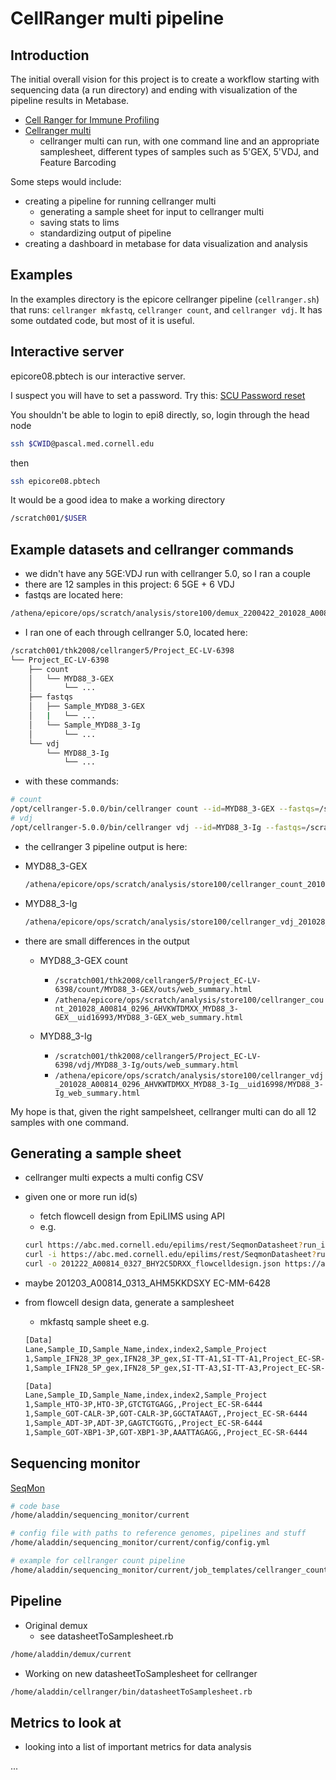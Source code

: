# CellRanger multi pipeline

## Introduction

The initial overall vision for this project is to create a workflow starting with sequencing data (a run directory)
and ending with visualization of the pipeline results in Metabase.

- [Cell Ranger for Immune Profiling](https://support.10xgenomics.com/single-cell-vdj/software/pipelines/latest/what-is-cell-ranger)
- [Cellranger multi](https://support.10xgenomics.com/single-cell-vdj/software/pipelines/latest/using/multi)
  - cellranger multi can run, with one command line and an appropriate samplesheet, different types of samples such as 5'GEX, 5'VDJ, and Feature Barcoding

Some steps would include:

- creating a pipeline for running cellranger multi
  - generating a sample sheet for input to cellranger multi
  - saving stats to lims
  - standardizing output of pipeline
- creating a dashboard in metabase for data visualization and analysis

## Examples

In the examples directory is the epicore cellranger pipeline (`cellranger.sh`) that runs:  `cellranger mkfastq`, `cellranger count`, and `cellranger vdj`. It has some outdated code, but most of it is useful.

## Interactive server

epicore08.pbtech is our interactive server.

I suspect you will have to set a password. Try this:  [SCU Password reset](https://scu.med.cornell.edu/sspr)

You shouldn't be able to login to epi8 directly, so, login through the head node

```bash
ssh $CWID@pascal.med.cornell.edu
```

then

```bash
ssh epicore08.pbtech
```

It would be a good idea to make a working directory

```bash
/scratch001/$USER
```

## Example datasets and cellranger commands

- we didn't have any 5GE:VDJ run with cellranger 5.0, so I ran a couple
- there are 12 samples in this project:  6 5GE + 6 VDJ
- fastqs are located here:

```bash
/athena/epicore/ops/scratch/analysis/store100/demux_2200422_201028_A00814_0296_AHVKWTDMXX_EC-LV-6398__uid16974/Project_EC-LV-6398
```

- I ran one of each through cellranger 5.0, located here:

```bash
/scratch001/thk2008/cellranger5/Project_EC-LV-6398
└── Project_EC-LV-6398
    ├── count
    │   └── MYD88_3-GEX
    │       └── ...
    ├── fastqs
    │   ├── Sample_MYD88_3-GEX
    │   |   └── ...
    │   └── Sample_MYD88_3-Ig
    │       └── ...
    └── vdj
        └── MYD88_3-Ig
            └── ...
```

- with these commands:

```bash
# count
/opt/cellranger-5.0.0/bin/cellranger count --id=MYD88_3-GEX --fastqs=/scratch001/thk2008/cellranger5/Project_EC-LV-6398/fastqs/Sample_MYD88_3-GEX --transcriptome=/athena/epicore/ops/scratch/genomes/indices/Mus_musculus/refdata-gex-mm10-2020-A --sample=MYD88_3-GEX --description=EC-LV-6398 --disable-ui --localcores=16 --localmem=128
# vdj
/opt/cellranger-5.0.0/bin/cellranger vdj --id=MYD88_3-Ig --fastqs=/scratch001/thk2008/cellranger5/Project_EC-LV-6398/fastqs/Sample_MYD88_3-Ig --reference=/athena/epicore/ops/scratch/genomes/indices/Mus_musculus/refdata-cellranger-vdj-GRCm38-alts-ensembl-5.0.0 --sample=MYD88_3-Ig --description=EC-LV-6398 --disable-ui --localcores=16 --localmem=128

```

- the cellranger 3 pipeline output is here:
- MYD88_3-GEX

   ```bash
   /athena/epicore/ops/scratch/analysis/store100/cellranger_count_201028_A00814_0296_AHVKWTDMXX_MYD88_3-GEX__uid16993
   ```

- MYD88_3-Ig

   ```bash
   /athena/epicore/ops/scratch/analysis/store100/cellranger_vdj_201028_A00814_0296_AHVKWTDMXX_MYD88_3-Ig__uid16998
   ```

- there are small differences in the output
  - MYD88_3-GEX count
    - `/scratch001/thk2008/cellranger5/Project_EC-LV-6398/count/MYD88_3-GEX/outs/web_summary.html`
    - `/athena/epicore/ops/scratch/analysis/store100/cellranger_count_201028_A00814_0296_AHVKWTDMXX_MYD88_3-GEX__uid16993/MYD88_3-GEX_web_summary.html`

  - MYD88_3-Ig
    - `/scratch001/thk2008/cellranger5/Project_EC-LV-6398/vdj/MYD88_3-Ig/outs/web_summary.html`
    - `/athena/epicore/ops/scratch/analysis/store100/cellranger_vdj_201028_A00814_0296_AHVKWTDMXX_MYD88_3-Ig__uid16998/MYD88_3-Ig_web_summary.html`

My hope is that, given the right sampelsheet, cellranger multi can do all 12 samples with one command.

## Generating a sample sheet

- cellranger multi expects a multi config CSV
- given one or more run id(s)
  - fetch flowcell design from EpiLIMS using API
  - e.g.
  ```bash
  curl https://abc.med.cornell.edu/epilims/rest/SeqmonDatasheet?run_id=201222_A00814_0327_BHY2C5DRXX
  curl -i https://abc.med.cornell.edu/epilims/rest/SeqmonDatasheet?run_id=201222_A00814_0327_BHY2C5DRXX
  curl -o 201222_A00814_0327_BHY2C5DRXX_flowcelldesign.json https://abc.med.cornell.edu/epilims/rest/SeqmonDatasheet?run_id=201222_A00814_0327_BHY2C5DRXX
  ```

- maybe 201203_A00814_0313_AHM5KKDSXY EC-MM-6428

- from flowcell design data, generate a samplesheet
  - mkfastq sample sheet e.g.

  ```bash
  [Data]
  Lane,Sample_ID,Sample_Name,index,index2,Sample_Project
  1,Sample_IFN28_3P_gex,IFN28_3P_gex,SI-TT-A1,SI-TT-A1,Project_EC-SR-6444
  1,Sample_IFN28_5P_gex,IFN28_5P_gex,SI-TT-A3,SI-TT-A3,Project_EC-SR-6445
  ```

  ```bash
  [Data]
  Lane,Sample_ID,Sample_Name,index,index2,Sample_Project
  1,Sample_HTO-3P,HTO-3P,GTCTGTGAGG,,Project_EC-SR-6444
  1,Sample_GOT-CALR-3P,GOT-CALR-3P,GGCTATAAGT,,Project_EC-SR-6444
  1,Sample_ADT-3P,ADT-3P,GAGTCTGGTG,,Project_EC-SR-6444
  1,Sample_GOT-XBP1-3P,GOT-XBP1-3P,AAATTAGAGG,,Project_EC-SR-6444
  ```

## Sequencing monitor

[SeqMon](https://abc.med.cornell.edu/sequencing_monitor/)

```bash
# code base
/home/aladdin/sequencing_monitor/current

# config file with paths to reference genomes, pipelines and stuff
/home/aladdin/sequencing_monitor/current/config/config.yml

# example for cellranger count pipeline
/home/aladdin/sequencing_monitor/current/job_templates/cellranger_count/cellranger_count.qsub
```

## Pipeline

- Original demux
  - see datasheetToSamplesheet.rb

```bash
/home/aladdin/demux/current
```

- Working on new datasheetToSamplesheet for cellranger

```bash
/home/aladdin/cellranger/bin/datasheetToSamplesheet.rb
```

## Metrics to look at

- looking into a list of important metrics for data analysis

...
